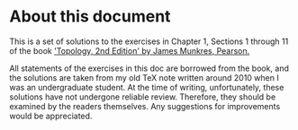 # About this document

This is a set of solutions to the exercises in Chapter 1, Sections 1 through 11 of the book ['Topology, 2nd Edition' by James Munkres, Pearson.](https://www.pearson.com/us/higher-education/product/Munkres-Topology-2nd-Edition/9780131816299.html)

All statements of the exercises in this doc are borrowed from the book, and the solutions are taken from my old TeX note written around 2010 when I was an undergraduate student. At the time of writing, unfortunately, these solutions have not undergone reliable review. Therefore, they should be examined by the readers themselves. Any suggestions for improvements would be appreciated.
